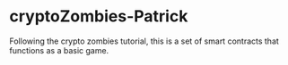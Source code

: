 # cryptoZombies-Patrick
Following the crypto zombies tutorial, this is a set of smart contracts that functions as a basic game. 
